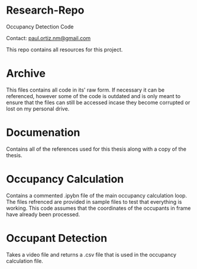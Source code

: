 # Research-Repo
Occupancy Detection Code

Contact: paul.ortiz.nm@gmail.com

This repo contains all resources for this project.


# Archive
This files contains all code in its' raw form. If necessary it can be referenced, however some of the code is outdated and is only meant to ensure that the files can still be accessed incase they become corrupted or lost on my personal drive.

# Documenation
Contains all of the references used for this thesis along with a copy of the thesis.

# Occupancy Calculation
Contains a commented .ipybn file of the main occupancy calculation loop. The files refrenced are provided in sample files to test that everything is working. This code assumes that the coordinates of the occupants in frame have already been processed.

# Occupant Detection
Takes a video file and returns a .csv file that is used in the occupancy calculation file.



